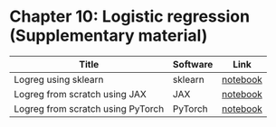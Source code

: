 # Chapter 10: Logistic regression   (Supplementary material)

[logreg_sklearn]: https://colab.research.google.com/github/probml/pyprobml/blob/master/notebooks/logreg_sklearn.ipynb
[logreg_jax]: https://colab.research.google.com/github/probml/pyprobml/blob/master/notebooks/logreg_jax.ipynb
[logreg_pytorch]: https://colab.research.google.com/github/probml/pyprobml/blob/master/notebooks/logreg_pytorch.ipynb

|Title|Software|Link|
|-----------|----|----|
|Logreg using sklearn| sklearn| [notebook][logreg_sklearn]
|Logreg from scratch using JAX| JAX| [notebook][logreg_jax]
|Logreg from scratch using PyTorch| PyTorch| [notebook][logreg_pytorch]
